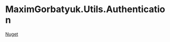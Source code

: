 # MaximGorbatyuk.Utils.Authentication

[Nuget](https://www.nuget.org/packages/MaximGorbatyuk.Utils.Authentication/)
